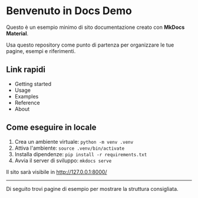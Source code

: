 # Benvenuto in Docs Demo

Questo è un esempio minimo di sito documentazione creato con **MkDocs Material**.

Usa questo repository come punto di partenza per organizzare le tue pagine, esempi e riferimenti.

## Link rapidi

- Getting started
- Usage
- Examples
- Reference
- About

## Come eseguire in locale

1. Crea un ambiente virtuale: `python -m venv .venv`
2. Attiva l'ambiente: `source .venv/bin/activate`
3. Installa dipendenze: `pip install -r requirements.txt`
4. Avvia il server di sviluppo: `mkdocs serve`

Il sito sarà visibile in http://127.0.0.1:8000/

---

Di seguito trovi pagine di esempio per mostrare la struttura consigliata.

